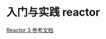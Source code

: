# 入门与实践 reactor
[Reactor 3 参考文档](https://htmlpreview.github.io/?https://github.com/get-set/reactor-core/blob/master-zh/src/docs/index.html)